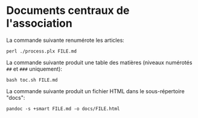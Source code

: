 # Documents centraux de l'association

La commande suivante renumérote les articles:

```
perl ./process.plx FILE.md
```

La commande suivante produit une table des matières (niveaux numérotés
`##` et `###` uniquement):

```
bash toc.sh FILE.md
```

La commande suivante produit un fichier HTML dans le sous-répertoire "docs":

```
pandoc -s +smart FILE.md -o docs/FILE.html
```
